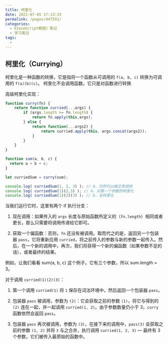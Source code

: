 ```yaml
---
title: 柯里化
date: 2021-07-05 17:13:33
permalink: /pages/d47591/
categories:
  - 《JavaScript教程》笔记
  - 学习笔记
tags:
  - 
---
```

## 柯里化（Currying）
柯里化是一种函数的转换，它是指将一个函数从可调用的 `f(a, b, c)` 转换为可调用的 `f(a)(b)(c)`。
柯里化不会调用函数。它只是对函数进行转换

高级柯里化实现：
```js
function curry(fn) {
    return function curried(...args) {
        if (args.length >= fn.length) {
            return fn.apply(this,args);
        } else {
            return function(...args2) {
                return curried.apply(this, args.concat(args2));
            }
        }
    }
}

function sum(a, b, c) {
  return a + b + c;
}

let curriedSum = curry(sum);

console.log( curriedSum(1, 2, 3) ); // 6，仍然可以被正常调用
console.log( curriedSum(1)(2,3) ); // 6，对第一个参数的柯里化
console.log( curriedSum(1)(2)(3) ); // 6，全柯里化
```
当我们运行它时，这里有两个 if 执行分支：

1. 现在调用：如果传入的 `args` 长度与原始函数所定义的（`fn.length`）相同或者更长，那么只需要将调用传递给它即可。

2. 获取一个偏函数：否则，`fn` 还没有被调用。取而代之的是，返回另一个包装器 `pass`，它将重新应用 `curried`，将之前传入的参数与新的参数一起传入。然后，在一个新的调用中，再次，我们将获得一个新的偏函数（如果参数不足的话），或者最终的结果。

例如，让我们看看 sum(a, b, c) 这个例子。它有三个参数，所以 sum.length = 3。

对于调用 `curried(1)(2)(3)`：

1. 第一个调用 `curried(1)` 将 `1` 保存在词法环境中，然后返回一个包装器 `pass`。

2. 包装器 `pass` 被调用，参数为 `(2)`：它会获取之前的参数 `(1)`，将它与得到的 `(2)` 连在一起，并一起调用 `curried(1, 2)`。由于参数数量仍小于 3，`curry` 函数依然会返回 `pass`。

3. 包装器 `pass` 再次被调用，参数为 `(3)`，在接下来的调用中，`pass(3)` 会获取之前的参数 `(1, 2)` 并将 `3` 与之合并，执行调用 `curried(1, 2, 3)` — 最终有 3 个参数，它们被传入最原始的函数中。